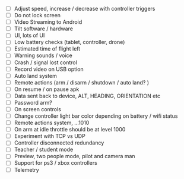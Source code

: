 - [ ] Adjust speed, increase / decrease with controller triggers
- [ ] Do not lock screen
- [ ] Video Streaming to Android
- [ ] Tilt software / hardware
- [ ] UI, lots of UI
- [ ] Low battery checks (tablet, controller, drone)
- [ ] Estimated time of flight left
- [ ] Warning sounds / voice
- [ ] Crash / signal lost control
- [ ] Record video on USB option
- [ ] Auto land system
- [ ] Remote actions (arm / disarm / shutdown / auto land? )
- [ ] On resume / on pause apk
- [ ] Data sent back to device, ALT, HEADING, ORIENTATION etc
- [ ] Password arm?
- [ ] On screen controls
- [ ] Change controller light bar color depending on battery / wifi status
- [ ] Remote actions system, ...1010
- [ ] On arm at idle throttle should be at level 1000
- [ ] Experiment with TCP vs UDP
- [ ] Controller disconnected redundancy
- [ ] Teacher / student mode
- [ ] Preview, two people mode, pilot and camera man
- [ ] Support for ps3 / xbox controllers
- [ ] Telemetry